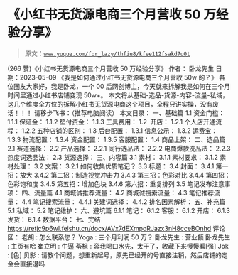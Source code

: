 # 《小红书无货源电商三个月营收 50 万经验分享》

> 原文：[`www.yuque.com/for_lazy/thfiu8/kfee112fsakd7u0t`](https://www.yuque.com/for_lazy/thfiu8/kfee112fsakd7u0t)

<ne-h2 id="6f04819e" data-lake-id="6f04819e"><ne-heading-ext><ne-heading-anchor></ne-heading-anchor><ne-heading-fold></ne-heading-fold></ne-heading-ext><ne-heading-content><ne-text id="u760ecdb2">(266 赞)《小红书无货源电商三个月营收 50 万经验分享》</ne-text></ne-heading-content></ne-h2> <ne-p id="udcd829d3" data-lake-id="udcd829d3"><ne-text id="u5277442e">作者： 卧龙先生</ne-text></ne-p> <ne-p id="u89972ae1" data-lake-id="u89972ae1"><ne-text id="ub76044c1">日期：2023-05-09</ne-text></ne-p> <ne-p id="u23f958d9" data-lake-id="u23f958d9"><ne-text id="u2043a8d4">《我是如何通过小红书无货源电商三个月营收 50w 的？》</ne-text></ne-p> <ne-p id="ued24811f" data-lake-id="ued24811f"><ne-text id="u59dddedc">各位圈友大家好，我是卧龙，一个 00 后网创博主，今天就来拆解我是如何在三个月时间里通过小红书店铺变现 50w+。</ne-text></ne-p> <ne-p id="u34f14d37" data-lake-id="u34f14d37"><ne-text id="u6fa1dcd4">本文将从基础-选品-货源-内容-流量-私域，这几个维度全方位的拆解小红书无货源电商这个项目，全程只讲实操，没有废话！！！</ne-text></ne-p> <ne-p id="uc92fca94" data-lake-id="uc92fca94"><ne-text id="uf65c62fd">请移步飞书：（推荐电脑阅读）</ne-text></ne-p> <ne-p id="u0822d156" data-lake-id="u0822d156"><ne-text id="ub0ece798">本文目录：</ne-text></ne-p> <ne-p id="u1ef7d80a" data-lake-id="u1ef7d80a"><ne-text id="u1acee80d">一、基础篇</ne-text> <ne-text id="u87a3580a">1.1 资金门槛：</ne-text> <ne-text id="u0a4aab3c">1.1.1 保证金：</ne-text> <ne-text id="u9aabaa0e">1.1.2 垫付资金：</ne-text> <ne-text id="u41ad421e">1.1.3 工具费用：</ne-text> <ne-text id="u4c8576b1">1.2  开店：</ne-text> <ne-text id="u7363b872">1.2.1 个人店开通流程：</ne-text> <ne-text id="u46509136">1.2.2 五种店铺的区别：</ne-text> <ne-text id="u0f20c859">1.3 后台配置：</ne-text> <ne-text id="uf91b7096">1.3.1 信息公示：</ne-text> <ne-text id="u3dd4e4cb">1.3.2 运费宝：</ne-text> <ne-text id="ua198caa0">1.3.3 物流配置：</ne-text> <ne-text id="uba04e559">1.3.4 资金配置：</ne-text> <ne-text id="u4a2839b8">1.3.5 客服配置：</ne-text> <ne-text id="u64f5bdc8">1.4 商品上架：</ne-text></ne-p> <ne-p id="u75bc7ca8" data-lake-id="u75bc7ca8"><ne-text id="uec607ed6">二、选品篇</ne-text> <ne-text id="ua6aea8cc">2.1 赛道选择：</ne-text> <ne-text id="u7c83889f">2.2 产品选择：</ne-text> <ne-text id="u8b749915">2.2.1 同行选品法：</ne-text> <ne-text id="u5b686c3a">2.2.2 电商爆款洗品法：</ne-text> <ne-text id="u6a717eda">2.2.3 热度词选品法：</ne-text> <ne-text id="ud17526c0">2.3 货源选择：</ne-text></ne-p> <ne-p id="ub3a3c89b" data-lake-id="ub3a3c89b"><ne-text id="u119721ee">三、内容篇</ne-text> <ne-text id="ufd594fed">3.1 素材：</ne-text> <ne-text id="ufd0db5be">3.1.1 素材要求：</ne-text> <ne-text id="u46b66a4f">3.1.2 素材处理：</ne-text> <ne-text id="u9bf700c0">3.2 文案：</ne-text> <ne-text id="u4f9444b8">3.2.1 如何收集优质笔记？</ne-text> <ne-text id="u8b1ebe25">3.3 标题：</ne-text> <ne-text id="u119e0a98">3.4 封面：</ne-text> <ne-text id="uf3871b52">3.4.1 第一招：放大</ne-text> <ne-text id="ue7959fef">3.4.2 第二招：制造视觉冲击力</ne-text> <ne-text id="u12e091f6">3.4.3 第三招：色彩对比</ne-text> <ne-text id="u0ddec9e7">3.4.4 第四招：色彩饱和度</ne-text> <ne-text id="uac20d1a6">3.4.5 第五招：增加色块</ne-text> <ne-text id="u93954c00">3.4.6 第六招：重复排列</ne-text> <ne-text id="u1b244e7b">3.5 笔记发布注意事项：</ne-text></ne-p> <ne-p id="u499de04d" data-lake-id="u499de04d"><ne-text id="u8c428549">四、流量篇</ne-text> <ne-text id="u2628d7b2">4.1 商城诚推荐流量：</ne-text> <ne-text id="u38e42eed">4.2 商城诚搜索流量：</ne-text> <ne-text id="u5d6b9520">4.3 笔记推荐流量：</ne-text> <ne-text id="u9d83af7c">4.4 笔记搜索流量：</ne-text> <ne-text id="u23f78526">4.4.1 关建词选择：</ne-text> <ne-text id="u62d2e172">4.4.2 排名因素解析：</ne-text></ne-p> <ne-p id="ue596dc1e" data-lake-id="ue596dc1e"><ne-text id="u07168d1d">五、补充篇</ne-text> <ne-text id="ude140b46">5.1 私域：</ne-text> <ne-text id="u416dba45">5.2 笔记维护：</ne-text></ne-p> <ne-p id="u58eeda6e" data-lake-id="u58eeda6e"><ne-text id="u856c8b35">六、避坑篇</ne-text> <ne-text id="u11758797">6.1.1 笔记：</ne-text> <ne-text id="ub5d4a662">6.1.2 客服：</ne-text> <ne-text id="uc8c75c90">6.1.2 开店：</ne-text> <ne-text id="u8875e18e">6.1.3 发货：</ne-text> <ne-text id="u646b40f7">6.1.4 数据平台：</ne-text></ne-p> <ne-p id="u5ac47892" data-lake-id="u5ac47892"><ne-text id="u116e9917">七、完结</ne-text>[<ne-text id="uf329e11f">https://retjc9p6wl.feishu.cn/docx/AVx7dEXmpoRJazx3nH8cceBOnhd</ne-text>](https://retjc9p6wl.feishu.cn/docx/AVx7dEXmpoRJazx3nH8cceBOnhd)</ne-p> <ne-hole id="u1c8dd02f" data-lake-id="u1c8dd02f"><ne-card data-card-name="hr" data-card-type="block" id="rawR0" data-event-boundary="card"><ne-p id="uf6f93986" data-lake-id="uf6f93986"><ne-text id="u13463be5">评论区：</ne-text></ne-p> <ne-p id="u3ae8e197" data-lake-id="u3ae8e197"><ne-text id="ua57fab15">老胡 : 怎么联系您？</ne-text> <ne-text id="uc51ad8cd">Yoga : 三个月利润 50 万？</ne-text> <ne-text id="u1de53030">卧龙先生 : 营业额</ne-text> <ne-text id="ue6e26014">卧龙先生 : 主页有哈</ne-text> <ne-text id="u9d5d36d3">崔立明 : 牛逼</ne-text> <ne-text id="u4aa1353a">苓枫 : 容我喝口水先，太干了，收藏下来慢慢看[强]</ne-text> <ne-text id="u7e29b7be">Jok : [色]</ne-text> <ne-text id="ub87adc29">贝影 : 请教个问题，想重新起号，原先已经开的号直接注销，然后店铺的定金会直接退吗</ne-text></ne-p></ne-card></ne-hole>